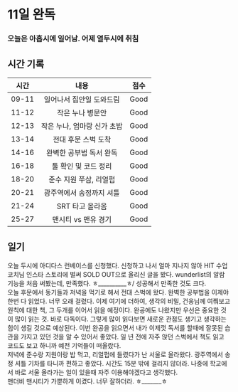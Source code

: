 # 11일 완독

### 오늘은 아홉시에 일어남. 어제 열두시에 취침

## 시간 기록 
|시간|내용|점수|
|:-:|:-:|:-:|
|09-11|일어나서 집안일 도와드림|Good|
|11-12|작은 누나 병문안|Good|
|12-13|작은 누나, 엄마랑 신가 초밥|Good|
|13-14|전대 후문 스벅 도착|Good|
|14-16|완벽한 공부법 독서 완독|Good|
|16-18|툴 확인 및 코드 정리|Good|
|18-20|준수 지원 쭈삼, 리얼펍|Good|
|20-21|광주역에서 송정까지 셔틀|Good|
|21-24|SRT 타고 올라옴|Good|
|25-27|맨시티 vs 맨유 경기|Good|

## 일기
오늘 두시에 아디다스 런베이스를 신청했다. 신청하고 나서 얼마 지나지 않아 HIT 수업 코치님 인스타 스토리에 벌써 SOLD OUT으로 올리신 글을 봤다. wunderlist의 알람 기능을 처음 써봤는데, 만족했다. ㅎ__________ㅎ/ 성공해서 만족한 것도 크다.  
오늘 후문에서 동기들과 저녁을 먹기로 해서 전대 스벅에 왔다. 완벽한 공부법을 이제야 한번 다 읽었다. 너무 오래 걸렸다. 이제 여기에 더하여, 생각의 비밀, 건웅님께 여쭤보고 원칙에 대한 책, 그 두개를 이어서 읽을 예정이다. 완공에도 나왔지만 우선은 중요한 것이 많이 읽는 것. 바로 다독이다. 그렇게 많이 읽다보면 새로운 관점도 생기고 생각하는 힘이 생길 것으로 예상된다. 이번 완공을 읽으면서 내가 이제껏 독서를 할때에 잘못된 습관을 가지고 있던 것을 알 수 있어서 좋았다. 일 년 전에 자주 앉던 스벅에서 책도 읽고 코드도 보고 하니까 예전 기억들이 떠올랐다.  
저녁에 준수랑 지원이랑 밥 먹고, 리얼펍에 들렸다가 난 서울로 올라왔다. 광주역에서 송정 셔틀 기차를 타니까 편하고 좋았다. 시간도 15분 밖에 걸리지 않더라. 나중에 학교에서 바로 서울 올라가는 일이 있을때 자주 이용해야겠다고 생각했다.  
맨더비 맨시티가 가뿐하게 이겼다. 너무 잘하더라. ㅎ_______ㅎ

